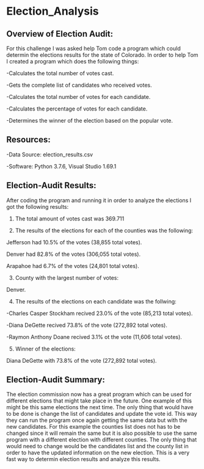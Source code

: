 # Election_Analysis

## Overview of Election Audit:

For this challenge I was asked help Tom code a program which could determin the elections results for the state of Colorado. In order to help Tom I created a program which does the following things:

-Calculates the total number of votes cast.

-Gets the complete list of candidates who received votes.

-Calculates the total number of votes for each candidate.

-Calculates the percentage of votes for each candidate.

-Determines the winner of the election based on the popular vote.

## Resources:

-Data Source: election_results.csv

-Software: Python 3.7.6, Visual Studio 1.69.1

## Election-Audit Results:

After coding the program and running it in order to analyze the elections I got the following results:

1. The total amount of votes cast was 369.711

2. The results of the elections for each of the counties was the following:

Jefferson had 10.5% of the votes (38,855 total votes).

Denver had 82.8% of the votes (306,055 total votes).

Arapahoe had 6.7% of the votes (24,801 total votes).

3. County with the largest number of votes: 

Denver.

4. The results of the elections on each candidate was the follwing:

-Charles Casper Stockham recived 23.0% of the vote (85,213 total votes).

-Diana DeGette recived 73.8% of the vote (272,892 total votes).

-Raymon Anthony Doane recived 3.1% ot the vote (11,606 total votes). 

5. Winner of the elections:

Diana DeGette with 73.8% of the vote (272,892 total votes).

## Election-Audit Summary:

The election commission now has a great program which can be used for different elections that might take place in the future. One example of this might be this same elections the next time. The only thing that would have to be done is change the list of candidates and update the vote id. This way they can run the program once again getting the same data but with the new candidates. For this example the counties list does not has to be changed since it will remain the same but it is also possible to use the same program with a different election with different counties. The only thing that would need to change would be the candidates list and the county list in order to have the updated information on the new election. This is a very fast way to determin election results and analyze this results. 
